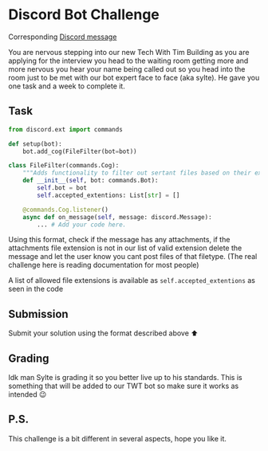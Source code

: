 # Discord Bot Challenge

Corresponding [Discord message](https://discordapp.com/channels/501090983539245061/680851798340272141/724653570410020914)

You are nervous stepping into our new Tech With Tim Building as you are applying for the interview
you head to the waiting room getting more and more nervous you hear your name being called out so you head into the room just to be met with our bot expert face to face (aka sylte).
He gave you one task and a week to complete it.

## Task

```python
from discord.ext import commands

def setup(bot):
    bot.add_cog(FileFilter(bot=bot))

class FileFilter(commands.Cog):
    """Adds functionality to filter out sertant files based on their extention"""
    def __init__(self, bot: commands.Bot):
        self.bot = bot
        self.accepted_extentions: List[str] = []

    @commands.Cog.listener()
    async def on_message(self, message: discord.Message):
        ... # Add your code here.
```

Using this format, check if the message has any attachments, if the attachments file extension is not in our list of valid extension delete the message and let the user know you cant post files of that filetype.
(The real challenge here is reading documentation for most people)

A list of allowed file extensions is available as `self.accepted_extentions` as seen in the code

## Submission

Submit your solution using the format described above :arrow_up:

## Grading

Idk man Sylte is grading it so you better live up to his standards.
This is something that will be added to our TWT bot so make sure it works as intended :wink:

## P.S.

This challenge is a bit different in several aspects, hope you like it.
